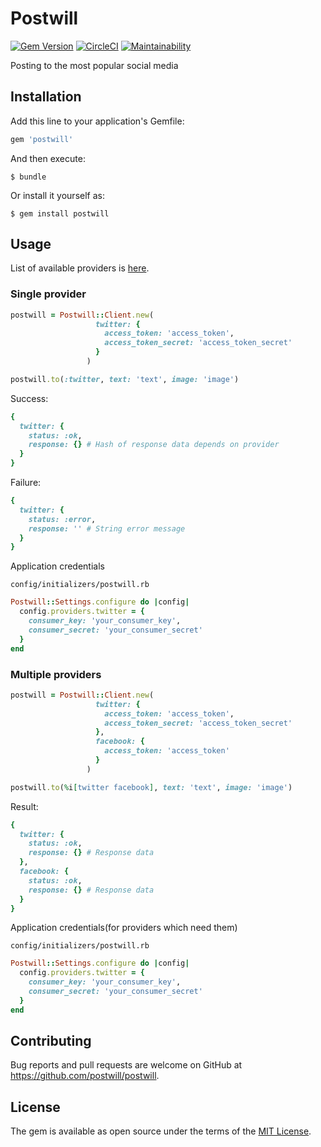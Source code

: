 # Postwill

[![Gem Version](https://badge.fury.io/rb/postwill.svg)](https://badge.fury.io/rb/postwill)
[![CircleCI](https://circleci.com/gh/postwill/postwill/tree/master.svg?style=svg)](https://circleci.com/gh/postwill/postwill/tree/master)
[![Maintainability](https://api.codeclimate.com/v1/badges/16f924433bfc8b8ebd6b/maintainability)](https://codeclimate.com/github/postwill/postwill/maintainability)

Posting to the most popular social media

## Installation

Add this line to your application's Gemfile:

```ruby
gem 'postwill'
```

And then execute:

    $ bundle

Or install it yourself as:

    $ gem install postwill

## Usage

List of available providers is [here](https://github.com/postwill/postwill/blob/master/PROVIDERS.md).

### Single provider

```ruby
postwill = Postwill::Client.new(
                   twitter: {
                     access_token: 'access_token',
                     access_token_secret: 'access_token_secret'
                   }
                 )

postwill.to(:twitter, text: 'text', image: 'image')
```

Success:
```ruby
{
  twitter: {
    status: :ok,
    response: {} # Hash of response data depends on provider
  }
}
```

Failure:
```ruby
{
  twitter: {
    status: :error,
    response: '' # String error message
  }
}
```

Application credentials

`config/initializers/postwill.rb`
```ruby
Postwill::Settings.configure do |config|
  config.providers.twitter = {
    consumer_key: 'your_consumer_key',
    consumer_secret: 'your_consumer_secret'
  }
end
```

### Multiple providers

```ruby
postwill = Postwill::Client.new(
                   twitter: {
                     access_token: 'access_token',
                     access_token_secret: 'access_token_secret'
                   },
                   facebook: {
                     access_token: 'access_token'
                   }
                 )

postwill.to(%i[twitter facebook], text: 'text', image: 'image')
```

Result:
```ruby
{
  twitter: {
    status: :ok,
    response: {} # Response data
  },
  facebook: {
    status: :ok,
    response: {} # Response data
  }
}
```

Application credentials(for providers which need them)

`config/initializers/postwill.rb`
```ruby
Postwill::Settings.configure do |config|
  config.providers.twitter = {
    consumer_key: 'your_consumer_key',
    consumer_secret: 'your_consumer_secret'
  }
end
```

## Contributing

Bug reports and pull requests are welcome on GitHub at https://github.com/postwill/postwill.

## License

The gem is available as open source under the terms of the [MIT License](http://opensource.org/licenses/MIT).
